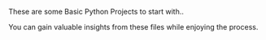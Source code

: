 These are some Basic Python Projects to start with..

You can gain valuable insights from these files while enjoying the process.
